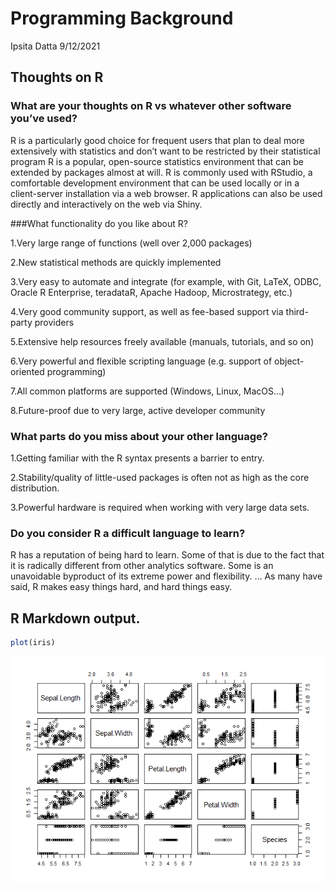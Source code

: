 Programming Background
================
Ipsita Datta
9/12/2021

## Thoughts on R

### What are your thoughts on R vs whatever other software you’ve used?

R is a particularly good choice for frequent users that plan to deal
more extensively with statistics and don’t want to be restricted by
their statistical program R is a popular, open-source statistics
environment that can be extended by packages almost at will. R is
commonly used with RStudio, a comfortable development environment that
can be used locally or in a client-server installation via a web
browser. R applications can also be used directly and interactively on
the web via Shiny. <br>

\#\#\#What functionality do you like about R?

1.Very large range of functions (well over 2,000 packages)<br>

2.New statistical methods are quickly implemented<br>

3.Very easy to automate and integrate (for example, with Git, LaTeX,
ODBC, Oracle R Enterprise, teradataR, Apache Hadoop, Microstrategy,
etc.)<br>

4.Very good community support, as well as fee-based support via
third-party providers<br>

5.Extensive help resources freely available (manuals, tutorials, and so
on)<br>

6.Very powerful and flexible scripting language (e.g. support of
object-oriented programming)<br>

7.All common platforms are supported (Windows, Linux, MacOS…)<br>

8.Future-proof due to very large, active developer community <br>

### What parts do you miss about your other language?

1.Getting familiar with the R syntax presents a barrier to entry.<br>

2.Stability/quality of little-used packages is often not as high as the
core distribution.<br>

3.Powerful hardware is required when working with very large data
sets.<br>

### Do you consider R a difficult language to learn?

R has a reputation of being hard to learn. Some of that is due to the
fact that it is radically different from other analytics software. Some
is an unavoidable byproduct of its extreme power and flexibility. … As
many have said, R makes easy things hard, and hard things easy.

## R Markdown output.

``` r
plot(iris)
```

![](../images/unnamed-chunk-1-1.png)<!-- -->

